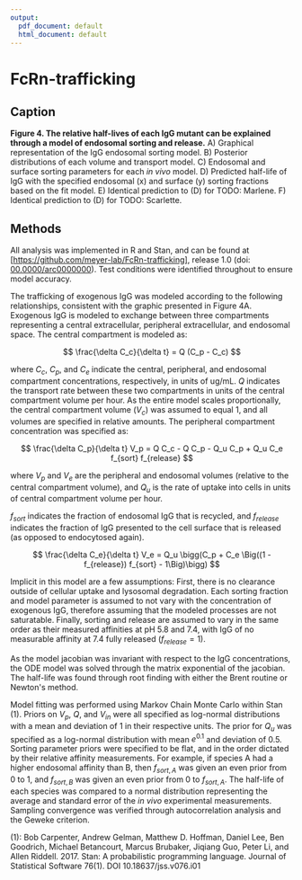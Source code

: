 ```yaml
---
output:
  pdf_document: default
  html_document: default
---
```

# FcRn-trafficking

## Caption

**Figure 4. The relative half-lives of each IgG mutant can be explained through a model of endosomal sorting and release.** A) Graphical representation of the IgG endosomal sorting model. B) Posterior distributions of each volume and transport model. C) Endosomal and surface sorting parameters for each *in vivo* model. D) Predicted half-life of IgG with the specified endosomal (x) and surface (y) sorting fractions based on the fit model. E) Identical prediction to (D) for TODO: Marlene. F) Identical prediction to (D) for TODO: Scarlette.

## Methods

All analysis was implemented in R and Stan, and can be found at [https://github.com/meyer-lab/FcRn-trafficking], release 1.0 (doi: [00.0000/arc0000000](https://doi.org/doi-url)). Test conditions were identified throughout to ensure model accuracy.

The trafficking of exogenous IgG was modeled according to the following relationships, consistent with the graphic presented in Figure 4A. Exogenous IgG is modeled to exchange between three compartments representing a central extracellular, peripheral extracellular, and endosomal space. The central compartment is modeled as:

$$ \frac{\delta C_c}{\delta t} = Q (C_p - C_c) $$

where $C_c$, $C_p$, and $C_e$ indicate the central, peripheral, and endosomal compartment concentrations, respectively, in units of ug/mL. $Q$ indicates the transport rate between these two compartments in units of the central compartment volume per hour. As the entire model scales proportionally, the central compartment volume ($V_c$) was assumed to equal 1, and all volumes are specified in relative amounts. The peripheral compartment concentration was specified as:

$$ \frac{\delta C_p}{\delta t} V_p = Q C_c - Q C_p - Q_u C_p + Q_u C_e f_{sort} f_{release} $$

where $V_p$ and $V_e$ are the peripheral and endosomal volumes (relative to the central compartment volume), and $Q_u$ is the rate of uptake into cells in units of central compartment volume per hour.


$f_{sort}$ indicates the fraction of endosomal IgG that is recycled, and $f_{release}$ indicates the fraction of IgG presented to the cell surface that is released (as opposed to endocytosed again).



$$ \frac{\delta C_e}{\delta t} V_e = Q_u \bigg(C_p + C_e \Big((1 - f_{release}) f_{sort} - 1\Big)\bigg) $$


Implicit in this model are a few assumptions: First, there is no clearance outside of cellular uptake and lysosomal degradation. Each sorting fraction and model parameter is assumed to not vary with the concentration of exogenous IgG, therefore assuming that the modeled processes are not saturatable. Finally, sorting and release are assumed to vary in the same order as their measured affinities at pH 5.8 and 7.4, with IgG of no measurable affinity at 7.4 fully released ($f_{release} = 1$).

As the model jacobian was invariant with respect to the IgG concentrations, the ODE model was solved through the matrix exponential of the jacobian. The half-life was found through root finding with either the Brent routine or Newton's method.

Model fitting was performed using Markov Chain Monte Carlo within Stan (1). Priors on $V_p$, $Q$, and $V_{in}$ were all specified as log-normal distributions with a mean and deviation of 1 in their respective units. The prior for $Q_u$ was specified as a log-normal distribution with mean $e^{0.1}$ and deviation of 0.5. Sorting parameter priors were specified to be flat, and in the order dictated by their relative affinity measurements. For example, if species A had a higher endosomal affinity than B, then $f_{sort,A}$ was given an even prior from 0 to 1, and $f_{sort,B}$ was given an even prior from 0 to $f_{sort,A}$. The half-life of each species was compared to a normal distribution representing the average and standard error of the *in vivo* experimental measurements. Sampling convergence was verified through autocorrelation analysis and the Geweke criterion.

(1): Bob Carpenter, Andrew Gelman, Matthew D. Hoffman, Daniel Lee, Ben Goodrich, Michael Betancourt, Marcus Brubaker, Jiqiang Guo, Peter Li, and Allen Riddell. 2017. Stan: A probabilistic programming language. Journal of Statistical Software 76(1). DOI 10.18637/jss.v076.i01
